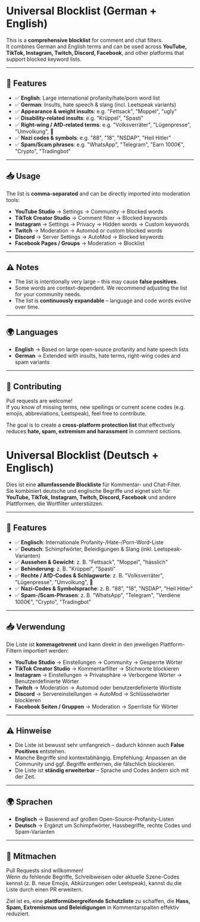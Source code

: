 # Universal Blocklist (German + English)

This is a **comprehensive blocklist** for comment and chat filters.  
It combines German and English terms and can be used across **YouTube, TikTok, Instagram, Twitch, Discord, Facebook**, and other platforms that support blocked keyword lists.  

---

## 🚀 Features

- ✅ **English**: Large international profanity/hate/porn word list  
- ✅ **German**: Insults, hate speech & slang (incl. Leetspeak variants)  
- ✅ **Appearance & weight insults**: e.g. "Fettsack", "Moppel", "ugly"  
- ✅ **Disability-related insults**: e.g. "Krüppel", "Spasti"  
- ✅ **Right-wing / AfD-related terms**: e.g. "Volksverräter", "Lügenpresse", "Umvolkung", 💙  
- ✅ **Nazi codes & symbols**: e.g. "88", "18", "NSDAP", "Heil Hitler"  
- ✅ **Spam/Scam phrases**: e.g. "WhatsApp", "Telegram", "Earn 1000€", "Crypto", "Tradingbot"  

---

## 📥 Usage

The list is **comma-separated** and can be directly imported into moderation tools:  

- **YouTube Studio** → Settings → Community → Blocked words  
- **TikTok Creator Studio** → Comment filter → Blocked keywords  
- **Instagram** → Settings → Privacy → Hidden words → Custom keywords  
- **Twitch** → Moderation → Automod or custom blocked words  
- **Discord** → Server Settings → AutoMod → Blocked keywords  
- **Facebook Pages / Groups** → Moderation → Blocklist  

---

## ⚠️ Notes

- The list is intentionally very large – this may cause **false positives**.  
- Some words are context-dependent. We recommend adjusting the list for your community needs.  
- The list is **continuously expandable** – language and code words evolve over time.  

---

## 🌍 Languages

- **English** → Based on large open-source profanity and hate speech lists  
- **German** → Extended with insults, hate terms, right-wing codes and spam variants  

---

## 🤝 Contributing

Pull requests are welcome!  
If you know of missing terms, new spellings or current scene codes (e.g. emojis, abbreviations, Leetspeak), feel free to contribute.  

The goal is to create a **cross-platform protection list** that effectively reduces **hate, spam, extremism and harassment** in comment sections.


# Universal Blocklist (Deutsch + Englisch)

Dies ist eine **allumfassende Blockliste** für Kommentar- und Chat-Filter.  
Sie kombiniert deutsche und englische Begriffe und eignet sich für **YouTube, TikTok, Instagram, Twitch, Discord, Facebook** und andere Plattformen, die Wortfilter unterstützen.  

---

## 🚀 Features

- ✅ **Englisch**: Internationale Profanity-/Hate-/Porn-Word-Liste  
- ✅ **Deutsch**: Schimpfwörter, Beleidigungen & Slang (inkl. Leetspeak-Varianten)  
- ✅ **Aussehen & Gewicht**: z. B. "Fettsack", "Moppel", "hässlich"  
- ✅ **Behinderung**: z. B. "Krüppel", "Spasti"  
- ✅ **Rechte / AfD-Codes & Schlagworte**: z. B. "Volksverräter", "Lügenpresse", "Umvolkung", 💙  
- ✅ **Nazi-Codes & Symbolsprache**: z. B. "88", "18", "NSDAP", "Heil Hitler"  
- ✅ **Spam-/Scam-Phrasen**: z. B. "WhatsApp", "Telegram", "Verdiene 1000€", "Crypto", "Tradingbot"  

---

## 📥 Verwendung

Die Liste ist **kommagetrennt** und kann direkt in den jeweiligen Plattform-Filtern importiert werden:  

- **YouTube Studio** → Einstellungen → Community → Gesperrte Wörter  
- **TikTok Creator Studio** → Kommentarfilter → Stichworte blockieren  
- **Instagram** → Einstellungen → Privatsphäre → Verborgene Wörter → Benutzerdefinierte Wörter  
- **Twitch** → Moderation → Automod oder benutzerdefinierte Wortliste  
- **Discord** → Servereinstellungen → AutoMod → Schlüsselwörter blockieren  
- **Facebook Seiten / Gruppen** → Moderation → Sperrliste für Wörter  

---

## ⚠️ Hinweise

- Die Liste ist bewusst sehr umfangreich – dadurch können auch **False Positives** entstehen.  
- Manche Begriffe sind kontextabhängig. Empfehlung: Anpassen an die Community und ggf. Begriffe entfernen, die fälschlich blockieren.  
- Die Liste ist **ständig erweiterbar** – Sprache und Codes ändern sich mit der Zeit.  

---

## 🌍 Sprachen

- **Englisch** → Basierend auf großen Open-Source-Profanity-Listen  
- **Deutsch** → Ergänzt um Schimpfwörter, Hassbegriffe, rechte Codes und Spam-Varianten  

---

## 🤝 Mitmachen

Pull Requests sind willkommen!  
Wenn du fehlende Begriffe, Schreibweisen oder aktuelle Szene-Codes kennst (z. B. neue Emojis, Abkürzungen oder Leetspeak), kannst du die Liste durch einen PR erweitern.  

Ziel ist es, eine **plattformübergreifende Schutzliste** zu schaffen, die **Hass, Spam, Extremismus und Beleidigungen** in Kommentarspalten effektiv reduziert.  
